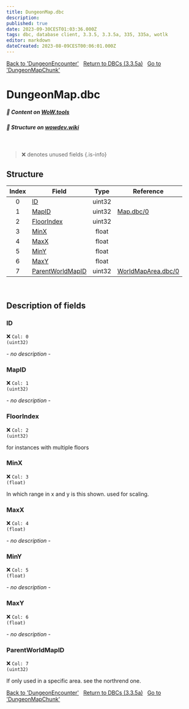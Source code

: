 ```yaml
---
title: DungeonMap.dbc
description:
published: true
date: 2023-09-30CEST01:03:36.000Z
tags: dbc, database client, 3.3.5, 3.3.5a, 335, 335a, wotlk
editor: markdown
dateCreated: 2023-08-09CEST00:06:01.000Z
---
```

<a href="https://trinitycore.info/files/DBC/335/dungeonencounter" class="mt-5 v-btn v-btn--depressed v-btn--flat v-btn--outlined theme--light v-size--default darkblue--text text--lighten-3"><span class="v-btn__content"><i aria-hidden="true" class="v-icon notranslate v-icon--left mdi mdi-arrow-left theme--light"></i><span>Back to 'DungeonEncounter'</span></span></a>&nbsp;&nbsp;&nbsp;<a href="https://trinitycore.info/files/DBC/335/home" class="mt-5 v-btn v-btn--depressed v-btn--flat v-btn--outlined theme--light v-size--default darkblue--text text--lighten-3"><span class="v-btn__content"><i aria-hidden="true" class="v-icon notranslate v-icon--left mdi mdi-home-outline theme--light"></i><span>Return to DBCs (3.3.5a)</span></span></a>&nbsp;&nbsp;&nbsp;<a href="https://trinitycore.info/files/DBC/335/dungeonmapchunk" class="mt-5 v-btn v-btn--depressed v-btn--flat v-btn--outlined theme--light v-size--default darkblue--text text--lighten-3"><span class="v-btn__content"><span>Go to 'DungeonMapChunk'</span><i aria-hidden="true" class="v-icon notranslate v-icon--right mdi mdi-arrow-right theme--light"></i></span></a>

# DungeonMap.dbc
##### :open_book: Content on [WoW.tools](https://wow.tools/dbc/?dbc=dungeonmap&build=3.3.5.12340)
##### :pencil: Structure on [wowdev.wiki](https://wowdev.wiki/DB/DungeonMap)
&nbsp;

> :x: denotes unused fields
{.is-info}


## Structure

| Index | Field | Type | Reference |
| :---: | --- | :---: | --- |
| 0 | [ID](#id) | uint32 |  |
| 1 | [MapID](#mapid) | uint32 | [Map.dbc/0](/files/DBC/335/map#id) |
| 2 | [FloorIndex](#floorindex) | uint32 |  |
| 3 | [MinX](#minx) | float |  |
| 4 | [MaxX](#maxx) | float |  |
| 5 | [MinY](#miny) | float |  |
| 6 | [MaxY](#maxy) | float |  |
| 7 | [ParentWorldMapID](#parentworldmapid) | uint32 | [WorldMapArea.dbc/0](/files/DBC/335/worldmaparea#id) |
&nbsp;
## Description of fields

### ID
:x: <code>Col: 0 (uint32)</code>

*- no description -*
&nbsp;

### MapID
:x: <code>Col: 1 (uint32)</code>

*- no description -*
&nbsp;

### FloorIndex
:x: <code>Col: 2 (uint32)</code>

for instances with multiple floors
&nbsp;

### MinX
:x: <code>Col: 3 (float)</code>

In which range in x and y is this shown. used for scaling.
&nbsp;

### MaxX
:x: <code>Col: 4 (float)</code>

*- no description -*
&nbsp;

### MinY
:x: <code>Col: 5 (float)</code>

*- no description -*
&nbsp;

### MaxY
:x: <code>Col: 6 (float)</code>

*- no description -*
&nbsp;

### ParentWorldMapID
:x: <code>Col: 7 (uint32)</code>

If only used in a specific area. see the northrend one.
&nbsp;

<a href="https://trinitycore.info/files/DBC/335/dungeonencounter" class="mt-5 v-btn v-btn--depressed v-btn--flat v-btn--outlined theme--light v-size--default darkblue--text text--lighten-3"><span class="v-btn__content"><i aria-hidden="true" class="v-icon notranslate v-icon--left mdi mdi-arrow-left theme--light"></i><span>Back to 'DungeonEncounter'</span></span></a>&nbsp;&nbsp;&nbsp;<a href="https://trinitycore.info/files/DBC/335/home" class="mt-5 v-btn v-btn--depressed v-btn--flat v-btn--outlined theme--light v-size--default darkblue--text text--lighten-3"><span class="v-btn__content"><i aria-hidden="true" class="v-icon notranslate v-icon--left mdi mdi-home-outline theme--light"></i><span>Return to DBCs (3.3.5a)</span></span></a>&nbsp;&nbsp;&nbsp;<a href="https://trinitycore.info/files/DBC/335/dungeonmapchunk" class="mt-5 v-btn v-btn--depressed v-btn--flat v-btn--outlined theme--light v-size--default darkblue--text text--lighten-3"><span class="v-btn__content"><span>Go to 'DungeonMapChunk'</span><i aria-hidden="true" class="v-icon notranslate v-icon--right mdi mdi-arrow-right theme--light"></i></span></a>
